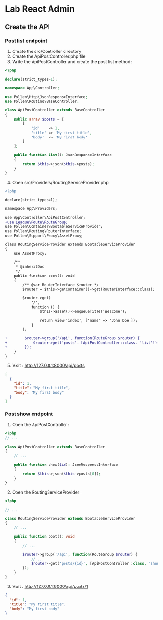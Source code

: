 # Lab React Admin

## Create the API

### Post list endpoint

1. Create the  src/Controller directory
2. Create the ApiPostController.php file
3. Write the ApiPostController and create the post list method :

```php
<?php

declare(strict_types=1);

namespace App\Controller;

use Pollen\Http\JsonResponseInterface;
use Pollen\Routing\BaseController;

class ApiPostController extends BaseController
{
    public array $posts = [
        [
            'id'    => 1,
            'title' => 'My first title',
            'body'  => 'My first body'
        ]
    ];

    public function list(): JsonResponseInterface
    {
        return $this->json($this->posts);
    }
}
```

4. Open src/Providers/RoutingServiceProvider.php

```diff
<?php

declare(strict_types=1);

namespace App\Providers;

use App\Controller\ApiPostController;
+use League\Route\RouteGroup;
use Pollen\Container\BootableServiceProvider;
use Pollen\Routing\RouterInterface;
use Pollen\Support\Proxy\AssetProxy;

class RoutingServiceProvider extends BootableServiceProvider
{
    use AssetProxy;

    /**
     * @inheritDoc
     */
    public function boot(): void
    {
        /** @var RouterInterface $router */
        $router = $this->getContainer()->get(RouterInterface::class);

        $router->get(
            '/',
            function () {
                $this->asset()->enqueueTitle('Welcome');

                return view('index', ['name' => 'John Doe']);
            }
        );

+        $router->group('/api', function(RouteGroup $router) {
+            $router->get('posts', [ApiPostController::class, 'list']);
+        });
    }
}
```

5. Visit : http://127.0.0.1:8000/api/posts

```json
[
  {
    "id": 1,
    "title": "My first title",
    "body": "My first body"
  }
]
```

### Post show endpoint

1. Open the ApiPostController :

```php
<?php
// ...

class ApiPostController extends BaseController
{
    // ...
    
    public function show($id): JsonResponseInterface
    {
        return $this->json($this->posts[0]);
    }
}
```

2. Open the RoutingServiceProvider :

```php
<?php

// ...

class RoutingServiceProvider extends BootableServiceProvider
{
    // ...
    
    public function boot(): void
    {
        // ...

        $router->group('/api', function(RouteGroup $router) {
            // ...
            $router->get('posts/{id}', [ApiPostController::class, 'show']);
        });
    }
}
```

3. Visit : http://127.0.0.1:8000/api/posts/1

```json
{
  "id": 1,
  "title": "My first title",
  "body": "My first body"
}
```